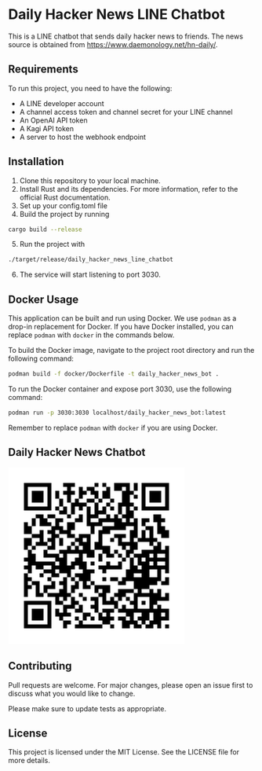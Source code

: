 # Daily Hacker News LINE Chatbot

This is a LINE chatbot that sends daily hacker news to friends. The news source is obtained from https://www.daemonology.net/hn-daily/.

## Requirements

To run this project, you need to have the following:
* A LINE developer account
* A channel access token and channel secret for your LINE channel
* An OpenAI API token
* A Kagi API token
* A server to host the webhook endpoint

## Installation

1. Clone this repository to your local machine.
2. Install Rust and its dependencies. For more information, refer to the official Rust documentation.
3. Set up your config.toml file 
4. Build the project by running 

```bash
cargo build --release
```

5. Run the project with 
```bash
./target/release/daily_hacker_news_line_chatbot
```
6. The service will start listening to port 3030.

## Docker Usage

This application can be built and run using Docker. We use `podman` as a drop-in replacement for Docker. If you have Docker installed, you can replace `podman` with `docker` in the commands below.

To build the Docker image, navigate to the project root directory and run the following command:

```bash
podman build -f docker/Dockerfile -t daily_hacker_news_bot .
```

To run the Docker container and expose port 3030, use the following command:
```bash
podman run -p 3030:3030 localhost/daily_hacker_news_bot:latest
```
Remember to replace `podman` with `docker` if you are using Docker.

## Daily Hacker News Chatbot
![QR Code](https://github.com/wisehuang/daily_hacker_news_line_chatbot/blob/main/623yruqr.png)

## Contributing

Pull requests are welcome. For major changes, please open an issue first
to discuss what you would like to change.

Please make sure to update tests as appropriate.

## License

This project is licensed under the MIT License. See the LICENSE file for more details.
